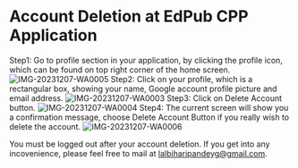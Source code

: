 # Account Deletion at EdPub CPP Application
Step1: Go to profile section in your application, by clicking the profile icon, which can be found on top right corner of the home screen.
![IMG-20231207-WA0005](https://github.com/xpandeyed/EdPubCPPWeb/assets/74754285/6b21fa8f-3e7d-4229-80d6-f71699da85f2)
Step2: Click on your profile, which is a rectangular box, showing your name, Google account profile picture and email address.
![IMG-20231207-WA0003](https://github.com/xpandeyed/EdPubCPPWeb/assets/74754285/2bca09d4-dc0e-4203-bafe-d955e5b6ae88)
Step3: Click on Delete Account button.
![IMG-20231207-WA0004](https://github.com/xpandeyed/EdPubCPPWeb/assets/74754285/47031ac7-3c01-48d5-8976-f59c164a97f1)
Step4: The current screen will show you a confirmation message, choose Delete Account Button if you really wish to delete the account.
![IMG-20231207-WA0006](https://github.com/xpandeyed/EdPubCPPWeb/assets/74754285/cca12e3d-c091-4911-8ee6-1b5af8efc0e5)

You must be logged out after your account deletion.
If you get into any incovenience, please feel free to mail at lalbiharipandeyg@gmail.com.


